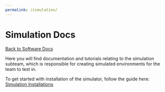 ```yaml
---
permalink: /simulation/
---
```


# Simulation Docs

[Back to Software Docs](/docs/)

Here you will find documentation and tutorials relating to the simulation subteam, which is responsible for creating simulated environments for the team to test in.

To get started with installation of the simulator, follow the guide here: [Simulation Installations](/docs/simulation/install/)

